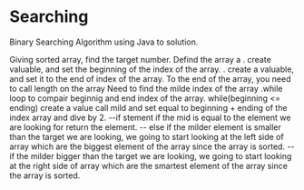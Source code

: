 # Searching
Binary Searching Algorithm using Java to solution. 

Giving sorted array, find the target number.
Defind the array a
    . create valuable, and set the beginning of the index of the array.
    . create a valuable, and set it to the end of index of the array.
            To the end of the array, you need to call length on the array
Need to find the milde index of the array
    .while loop to compair beginnig and end index of the array. while(beginning <= ending)
    create a value call mild and set equal to beginning + ending of the index array and dive by 2. 
    --if stement if the mid is equal to the element we are looking for return the element.
    -- else if the milder element is smaller than the target we are looking, we going to start looking at the left side of array which are the biggest element of the array since the array is sorted.
    -- if the milder bigger than the target we are looking, we going to start looking at the right side of array which are the smartest element of the array since the array is sorted.
     
